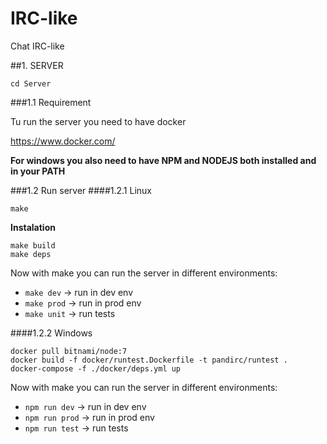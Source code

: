 # IRC-like
Chat IRC-like

##1. SERVER

```
cd Server
```

###1.1 Requirement

Tu run the server you need to have docker

https://www.docker.com/

**For windows you also need to have NPM and NODEJS both installed and in your PATH**

###1.2 Run server
####1.2.1 Linux

```
make
```

**Instalation**

```
make build
make deps
```

Now with make you can run the server in different environments:
- ```make dev``` -> run in dev env
- ```make prod``` -> run in prod env
- ```make unit``` -> run tests

####1.2.2 Windows

```
docker pull bitnami/node:7
docker build -f docker/runtest.Dockerfile -t pandirc/runtest .
docker-compose -f ./docker/deps.yml up
```

Now with make you can run the server in different environments:
- ```npm run dev``` -> run in dev env
- ```npm run prod``` -> run in prod env
- ```npm run test``` -> run tests




